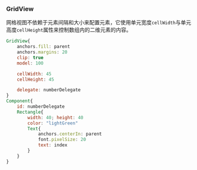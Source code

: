 ### GridView   
网格视图不依赖于元素间隔和大小来配置元素，它使用单元宽度`cellWidth`与单元高度`cellHeight`属性来控制数组内的二维元素的内容。  
```qml
GridView{
    anchors.fill: parent
    anchors.margins: 20
    clip: true
    model: 100

    cellWidth: 45
    cellHeight: 45

    delegate: numberDelegate 
}
Component{
    id: numberDelegate 
    Rectangle{
        width: 40; height: 40
        color: "lightGreen" 
        Text{
            anchors.centerIn: parent 
            font.pixelSize: 20
            text: index
        }
    }
}

```